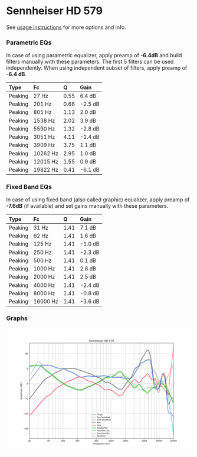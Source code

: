 # Sennheiser HD 579
See [usage instructions](https://github.com/jaakkopasanen/AutoEq#usage) for more options and info.

### Parametric EQs
In case of using parametric equalizer, apply preamp of **-6.4dB** and build filters manually
with these parameters. The first 5 filters can be used independently.
When using independent subset of filters, apply preamp of **-6.4 dB**.

| Type    | Fc       |    Q | Gain    |
|:--------|:---------|:-----|:--------|
| Peaking | 27 Hz    | 0.55 | 6.4 dB  |
| Peaking | 201 Hz   | 0.66 | -2.5 dB |
| Peaking | 805 Hz   | 1.13 | 2.0 dB  |
| Peaking | 1538 Hz  | 2.02 | 3.9 dB  |
| Peaking | 5590 Hz  | 1.32 | -2.8 dB |
| Peaking | 3051 Hz  | 4.11 | -1.4 dB |
| Peaking | 3909 Hz  | 3.75 | 1.1 dB  |
| Peaking | 10262 Hz | 2.95 | 1.0 dB  |
| Peaking | 12015 Hz | 1.55 | 0.9 dB  |
| Peaking | 19822 Hz | 0.41 | -6.1 dB |

### Fixed Band EQs
In case of using fixed band (also called graphic) equalizer, apply preamp of **-7.6dB**
(if available) and set gains manually with these parameters.

| Type    | Fc       |    Q | Gain    |
|:--------|:---------|:-----|:--------|
| Peaking | 31 Hz    | 1.41 | 7.1 dB  |
| Peaking | 62 Hz    | 1.41 | 1.6 dB  |
| Peaking | 125 Hz   | 1.41 | -1.0 dB |
| Peaking | 250 Hz   | 1.41 | -2.3 dB |
| Peaking | 500 Hz   | 1.41 | 0.1 dB  |
| Peaking | 1000 Hz  | 1.41 | 2.8 dB  |
| Peaking | 2000 Hz  | 1.41 | 2.5 dB  |
| Peaking | 4000 Hz  | 1.41 | -2.4 dB |
| Peaking | 8000 Hz  | 1.41 | -0.8 dB |
| Peaking | 16000 Hz | 1.41 | -3.6 dB |

### Graphs
![](./Sennheiser%20HD%20579.png)